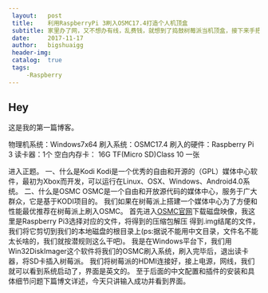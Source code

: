 ```yaml
---
 layout:   post                                                                            # 使用的布局（不需要改）
 title:    利用RaspberryPi 3刷入OSMC17.4打造个人机顶盒                                       # 标题 
 subtitle: 家里办了网，又不想办有线，乱费钱，就想到了捣鼓树莓派当机顶盒，接下来手把手教你刷入OSMC # 副标题
 date:     2017-11-17                                                                      # 时间
 author:   bigshuaigg                                                                      # 作者
 header-img:                                                                               # 这篇文章标题背景图片
 catalog:  true                                                                            # 是否归档
 tags:                                                                                     # 标签
     -Raspberry  
---
```

 
 
 ## Hey
 >
 这是我的第一篇博客。
 
  物理机系统：Windows7x64
 刷入系统：OSMC17.4
 刷入的硬件：Raspberry Pi 3
 读卡器：1个
 空白内存卡： 16G TF(Micro SD)Class 10 一张
 
 进入正题。
 一、什么是Kodi
     Kodi是一个优秀的自由和开源的（GPL）媒体中心软件，最初为Xbox而开发，可以运行在Linux、OSX、Windows、Android4.0系统。 
 二、什么是OSMC
     OSMC是一个自由和开放源代码的媒体中心，服务于广大群众，它是基于KODI项目的。
     我们如果在树莓派上搭建一个媒体中心为了方便和性能最优推荐在树莓派上刷入OSMC。
    首先进入<a href="https://osmc.tv/download/">OSMC官网</a>下载磁盘映像，我这里是Raspberry Pi3选择对应的文件，将得到的压缩包解压
 得到.img结尾的文件，我们将它剪切到我们的本地磁盘的根目录上(ps:据说不能用中文目录，文件名不能太长啥的，我们就按潜规则这么干吧)。
     我是在Windows平台下，我们用Win32DiskImager这个软件将我们的OSMC刷入系统，刷入完毕后，退出读卡器，将SD卡插入树莓派。
     我们将树莓派的HDMI连接好，接上电源，网线，我们就可以看到系统启动了，界面是英文的。
 至于后面的中文配置和插件的安装和具体细节问题下篇博文详述，今天只讲输入成功并看到界面。
